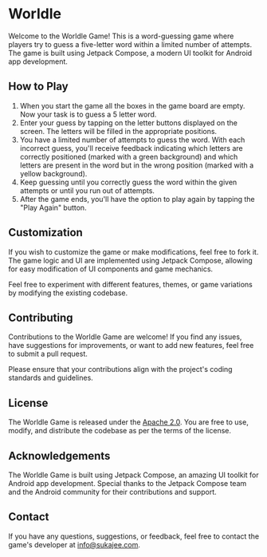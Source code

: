 # Worldle

Welcome to the Worldle Game! This is a word-guessing game where players try to guess a five-letter word within a limited number of attempts. The game is built using Jetpack Compose, a modern UI toolkit for Android app development.

## How to Play

1. When you start the game all the boxes in the game board are empty. Now your task is to guess a 5 letter word.
2. Enter your guess by tapping on the letter buttons displayed on the screen. The letters will be filled in the appropriate positions.
3. You have a limited number of attempts to guess the word. With each incorrect guess, you'll receive feedback indicating which letters are correctly positioned (marked with a green background) and which letters are present in the word but in the wrong position (marked with a yellow background).
4. Keep guessing until you correctly guess the word within the given attempts or until you run out of attempts.
5. After the game ends, you'll have the option to play again by tapping the "Play Again" button.

## Customization

If you wish to customize the game or make modifications, feel free to fork it. The game logic and UI are implemented using Jetpack Compose, allowing for easy modification of UI components and game mechanics.

Feel free to experiment with different features, themes, or game variations by modifying the existing codebase.

## Contributing

Contributions to the Worldle Game are welcome! If you find any issues, have suggestions for improvements, or want to add new features, feel free to submit a pull request.

Please ensure that your contributions align with the project's coding standards and guidelines.

## License

The Worldle Game is released under the [Apache 2.0](LICENSE). You are free to use, modify, and distribute the codebase as per the terms of the license.

## Acknowledgements

The Worldle Game is built using Jetpack Compose, an amazing UI toolkit for Android app development. Special thanks to the Jetpack Compose team and the Android community for their contributions and support.

## Contact

If you have any questions, suggestions, or feedback, feel free to contact the game's developer at info@sukajee.com.

